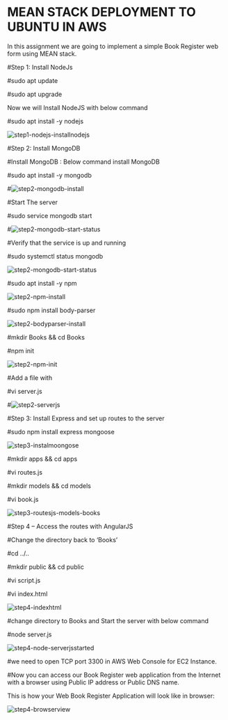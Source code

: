 # MEAN STACK DEPLOYMENT TO UBUNTU IN AWS
In this assignment we are going to implement a simple Book Register web form using MEAN stack.

#Step 1: Install NodeJs

#sudo apt update

#sudo apt upgrade

Now we will Install NodeJS with below command

#sudo apt install -y nodejs

![step1-nodejs-installnodejs](https://user-images.githubusercontent.com/83317716/128594139-57f45a68-fa71-42df-a47d-4a7d79b5cc45.JPG)

#Step 2: Install MongoDB

#Install MongoDB : Below command install MongoDB

#sudo apt install -y mongodb

#![step2-mongodb-install](https://user-images.githubusercontent.com/83317716/128594424-e1ed3bf4-e103-48ee-8d2b-f8d03b3bcff8.JPG)

#Start The server

#sudo service mongodb start

#![step2-mongodb-start-status](https://user-images.githubusercontent.com/83317716/128594433-67bed117-f515-4dde-bbb7-85522298c8ca.JPG)


#Verify that the service is up and running

#sudo systemctl status mongodb

![step2-mongodb-start-status](https://user-images.githubusercontent.com/83317716/128595366-890441fa-89ec-46fa-8ee2-4d0341805f8e.JPG)

#sudo apt install -y npm

![step2-npm-install](https://user-images.githubusercontent.com/83317716/128595511-00e3e246-3b77-4c62-9aac-739c7114ba14.JPG)


#sudo npm install body-parser

![step2-bodyparser-install](https://user-images.githubusercontent.com/83317716/128595411-947be0c1-83ea-4195-b654-d9eeb547d965.JPG)

#mkdir Books && cd Books

#npm init

![step2-npm-init](https://user-images.githubusercontent.com/83317716/128595552-645fecb0-dba3-4ae9-9ec2-a6294949e859.JPG)

#Add a file with 

#vi server.js

#![step2-serverjs](https://user-images.githubusercontent.com/83317716/128595447-c3ae7f98-6119-49be-9067-82d54eebaa6b.JPG)


#Step 3: Install Express and set up routes to the server

#sudo npm install express mongoose

![step3-instalmoongose](https://user-images.githubusercontent.com/83317716/128595603-32e7d042-7b48-420d-aaa6-ad971be539eb.JPG)

#mkdir apps && cd apps

#vi routes.js

#mkdir models && cd models

#vi book.js

![step3-routesjs-models-books](https://user-images.githubusercontent.com/83317716/128595645-7fce36d5-334b-4ad5-85bc-3f97323aee55.JPG)

#Step 4 – Access the routes with AngularJS

#Change the directory back to ‘Books’

#cd ../..

#mkdir public && cd public

#vi script.js

#vi index.html

![step4-indexhtml](https://user-images.githubusercontent.com/83317716/128595736-4acb22fd-e511-480a-99b2-4e2a008e886d.JPG)

#change directory to Books and Start the server with below command

#node server.js

![step4-node-serverjsstarted](https://user-images.githubusercontent.com/83317716/128595765-6ee2d1b6-7f7e-47fa-93a1-ba8ab0ba9b2b.JPG)

#we need to open TCP port 3300 in AWS Web Console for EC2 Instance.

#Now you can access our Book Register web application from the Internet with a browser using Public IP address or Public DNS name.

This is how your Web Book Register Application will look like in browser:

![step4-browserview](https://user-images.githubusercontent.com/83317716/128595840-29989c41-a7c4-417c-a181-0e3551c4373c.JPG)

     
     


     
